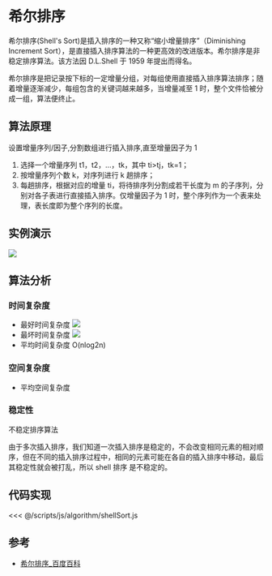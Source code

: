# 希尔排序

希尔排序(Shell's Sort)是插入排序的一种又称“缩小增量排序”（Diminishing Increment Sort），是直接插入排序算法的一种更高效的改进版本。希尔排序是非稳定排序算法。该方法因 D.L.Shell 于
1959 年提出而得名。

希尔排序是把记录按下标的一定增量分组，对每组使用直接插入排序算法排序；随着增量逐渐减少，每组包含的关键词越来越多，当增量减至 1 时，整个文件恰被分成一组，算法便终止。

## 算法原理

设置增量序列/因子,分割数组进行插入排序,直至增量因子为 1

1. 选择一个增量序列 t1，t2，…，tk，其中 ti>tj，tk=1；
2. 按增量序列个数 k，对序列进行 k 趟排序；
3. 每趟排序，根据对应的增量 ti，将待排序列分割成若干长度为 m 的子序列，分别对各子表进行直接插入排序。仅增量因子为 1 时，整个序列作为一个表来处理，表长度即为整个序列的长度。

## 实例演示

![](https://forum.mianbaoban.cn/data/attachment/forum/201803/20/140156o7nq6qd76zd66nzn.jpg)

## 算法分析

### 时间复杂度

- 最好时间复杂度 ![](<https://latex.codecogs.com/png.latex?O(nlog^{2}n)>)
- 最坏时间复杂度 ![](<https://latex.codecogs.com/png.latex?O(nlog^{2}n)>)
- 平均时间复杂度 O(nlog2n)

### 空间复杂度

- 平均空间复杂度

### 稳定性

不稳定排序算法

由于多次插入排序，我们知道一次插入排序是稳定的，不会改变相同元素的相对顺序，但在不同的插入排序过程中，相同的元素可能在各自的插入排序中移动，最后其稳定性就会被打乱，所以 shell 排序
是不稳定的。

## 代码实现

<code-group>
<code-block title="JavaScript">
<<< @/scripts/js/algorithm/shellSort.js
</code-block>
</code-group>

## 参考

- [希尔排序\_百度百科](https://baike.baidu.com/item/%E5%B8%8C%E5%B0%94%E6%8E%92%E5%BA%8F)
